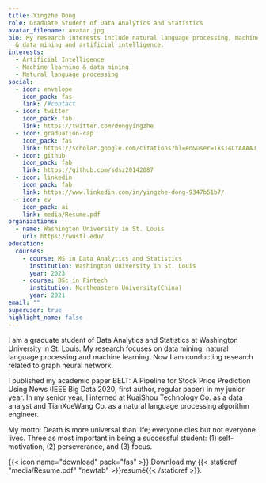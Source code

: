 ```yaml
---
title: Yingzhe Dong
role: Graduate Student of Data Analytics and Statistics
avatar_filename: avatar.jpg
bio: My research interests include natural language processing, machine learning
  & data mining and artificial intelligence.
interests:
  - Artificial Intelligence
  - Machine learning & data mining
  - Natural language processing
social:
  - icon: envelope
    icon_pack: fas
    link: /#contact
  - icon: twitter
    icon_pack: fab
    link: https://twitter.com/dongyingzhe
  - icon: graduation-cap
    icon_pack: fas
    link: https://scholar.google.com/citations?hl=en&user=Tks14CYAAAAJ
  - icon: github
    icon_pack: fab
    link: https://github.com/sdsz20142087
  - icon: linkedin
    icon_pack: fab
    link: https://www.linkedin.com/in/yingzhe-dong-9347b51b7/
  - icon: cv
    icon_pack: ai
    link: media/Resume.pdf
organizations:
  - name: Washington University in St. Louis
    url: https://wustl.edu/
education:
  courses:
    - course: MS in Data Analytics and Statistics
      institution: Washington University in St. Louis
      year: 2023
    - course: BSc in Fintech
      institution: Northeastern University(China)
      year: 2021
email: ""
superuser: true
highlight_name: false
---
```


I am a graduate student of Data Analytics and Statistics at Washington University in St. Louis. My research focuses on data mining, natural language processing and machine learning. Now I am conducting research related to graph neural network.

I published my academic paper BELT: A Pipeline for Stock Price Prediction Using News (IEEE Big Data 2020, first author, regular paper) in my junior year.
In my senior year, I interned at KuaiShou Technology Co. as a data analyst and TianXueWang Co. as a natural language processing algorithm engineer.

My motto: Death is more universal than life; everyone dies but not everyone lives.
Three as most important in being a successful student: (1) self-motivation, (2) perseverance, and (3) focus.

{{< icon name="download" pack="fas" >}} Download my {{< staticref "media/Resume.pdf" "newtab" >}}resumé{{< /staticref >}}.
